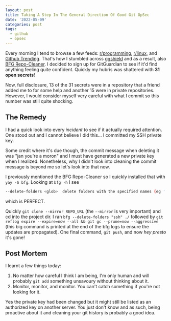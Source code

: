 ```yaml
---
layout: post
title: Taking A Step In The General Direction Of Good Git OpSec
date: '2022-05-09'
categories: post
tags:
  - github
  - opsec
---
```


Every morning I tend to browse a few feeds: [r/programming](reddit.com/r/programming), [r/linux](reddit.com/r/linux), and [Github Trending](https://github.com/trending). That's how I stumbled across [ggshield](https://github.com/GitGuardian/ggshield) and as a result, also [BFG Repo-Cleaner](https://rtyley.github.io/bfg-repo-cleaner/).
I decided to sign up for GitGuardian to see if it'd find anything feeling quite confident. Quickly my hubris was shattered with **31 open secrets**!

Now, full disclosure, 13 of the 31 secrets were in a repository that a friend added me to for some help and another 15 were in private repositories. However, I would consider myself very careful with what I commit so this number was still quite shocking.

## The Remedy

I had a quick look into every _incident_ to see if it actually required attention. One stood out and I cannot believe I did this... I committed my SSH private key.

Some credit where it's due though, the commit message when deleting it was "jan you're a moron" and I must have generated a new private key when I realized. Nonetheless, why I didn't look into cleaning the commit message is beyond me so let's look into that now.

I previously mentioned the  BFG Repo-Cleaner so I quickly installed that with `yay -S bfg`. Looking at `bfg -h` I see

```bash
--delete-folders <glob>  delete folders with the specified names (eg '.svn', '*-tmp' - matches on folder name, not path within repo)
```

which is PERFECT.

Quickly `git clone --mirror REPO_URL` (the `--mirror` is very important) and cd into the project dir. I ran `bfg --delete-folders "ssh" ./` followed by `git reflog expire --expire=now --all && git gc --prune=now --aggressive` (this big command is printed at the end of the bfg logs to ensure the updates are propagated). One final command, `git push`, and now _hey presto_ it's gone!

## Post Mortem

I learnt a few things today:

1. No matter how careful I think I am being, I'm only human and will probably `git add` something unsavoury without thinking about it.
2. Monitor, monitor, and monitor. You can't catch something if you're not looking for it.

Yes the private key had been changed but it might still be listed as an authorized key on another server. You just don't know and as such, being proactive about it and cleaning your git history is probably a good idea.
